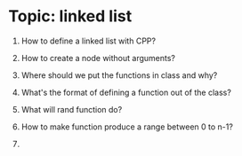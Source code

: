 # Topic: linked  list
1. How to define a linked list with CPP?

2. How to create a node without arguments?

3. Where should we put the functions in class and why?

4. What's the format of defining a function out of the class?

5. What will rand function do? 

6. How to make function produce a range between 0 to n-1?

7. 